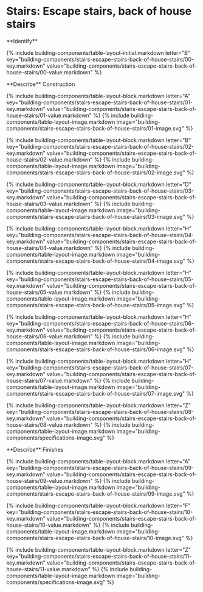 <div data-role="collapsible" data-inset="false">
  <h1 class="cart-collapsible-div">Stairs: Escape stairs, back of house stairs</h1>

<dl>


<div markdown="1" class="building-components-title">
<span class="transform-to-uppercase">**Identify**</span>
</div>

{% include building-components/table-layout-initial.markdown letter="B" key="building-components/stairs-escape-stairs-back-of-house-stairs/00-key.markdown" value="building-components/stairs-escape-stairs-back-of-house-stairs/00-value.markdown" %}

<div markdown="1" class="building-components-title">
<span class="transform-to-uppercase">**Describe** Construction</span>
</div>

{% include building-components/table-layout-block.markdown letter="A" key="building-components/stairs-escape-stairs-back-of-house-stairs/01-key.markdown" value="building-components/stairs-escape-stairs-back-of-house-stairs/01-value.markdown" %}
{% include building-components/table-layout-image.markdown image="building-components/stairs-escape-stairs-back-of-house-stairs/01-image.svg" %}

{% include building-components/table-layout-block.markdown letter="B" key="building-components/stairs-escape-stairs-back-of-house-stairs/02-key.markdown" value="building-components/stairs-escape-stairs-back-of-house-stairs/02-value.markdown"  %}
{% include building-components/table-layout-image.markdown image="building-components/stairs-escape-stairs-back-of-house-stairs/02-image.svg" %}

{% include building-components/table-layout-block.markdown letter="D" key="building-components/stairs-escape-stairs-back-of-house-stairs/03-key.markdown" value="building-components/stairs-escape-stairs-back-of-house-stairs/03-value.markdown"  %}
{% include building-components/table-layout-image.markdown image="building-components/stairs-escape-stairs-back-of-house-stairs/03-image.svg" %}

{% include building-components/table-layout-block.markdown letter="H" key="building-components/stairs-escape-stairs-back-of-house-stairs/04-key.markdown" value="building-components/stairs-escape-stairs-back-of-house-stairs/04-value.markdown"  %}
{% include building-components/table-layout-image.markdown image="building-components/stairs-escape-stairs-back-of-house-stairs/04-image.svg" %}

{% include building-components/table-layout-block.markdown letter="H" key="building-components/stairs-escape-stairs-back-of-house-stairs/05-key.markdown" value="building-components/stairs-escape-stairs-back-of-house-stairs/05-value.markdown"  %}
{% include building-components/table-layout-image.markdown image="building-components/stairs-escape-stairs-back-of-house-stairs/05-image.svg" %}

{% include building-components/table-layout-block.markdown letter="H" key="building-components/stairs-escape-stairs-back-of-house-stairs/06-key.markdown" value="building-components/stairs-escape-stairs-back-of-house-stairs/06-value.markdown"  %}
{% include building-components/table-layout-image.markdown image="building-components/stairs-escape-stairs-back-of-house-stairs/06-image.svg" %}

{% include building-components/table-layout-block.markdown letter="H" key="building-components/stairs-escape-stairs-back-of-house-stairs/07-key.markdown" value="building-components/stairs-escape-stairs-back-of-house-stairs/07-value.markdown"  %}
{% include building-components/table-layout-image.markdown image="building-components/stairs-escape-stairs-back-of-house-stairs/07-image.svg" %}

{% include building-components/table-layout-block.markdown letter="Z" key="building-components/stairs-escape-stairs-back-of-house-stairs/08-key.markdown" value="building-components/stairs-escape-stairs-back-of-house-stairs/08-value.markdown"  %}
{% include building-components/table-layout-image.markdown image="building-components/specifications-image.svg" %}

<div markdown="1" class="building-components-title">
<span class="transform-to-uppercase">**Describe** Finishes</span>
</div>

{% include building-components/table-layout-block.markdown letter="A" key="building-components/stairs-escape-stairs-back-of-house-stairs/09-key.markdown" value="building-components/stairs-escape-stairs-back-of-house-stairs/09-value.markdown"  %}
{% include building-components/table-layout-image.markdown image="building-components/stairs-escape-stairs-back-of-house-stairs/09-image.svg" %}

{% include building-components/table-layout-block.markdown letter="F" key="building-components/stairs-escape-stairs-back-of-house-stairs/10-key.markdown" value="building-components/stairs-escape-stairs-back-of-house-stairs/10-value.markdown"  %}
{% include building-components/table-layout-image.markdown image="building-components/stairs-escape-stairs-back-of-house-stairs/10-image.svg" %}

{% include building-components/table-layout-block.markdown letter="Z" key="building-components/stairs-escape-stairs-back-of-house-stairs/11-key.markdown" value="building-components/stairs-escape-stairs-back-of-house-stairs/11-value.markdown"  %}
{% include building-components/table-layout-image.markdown image="building-components/specifications-image.svg" %}

</dl>
</div>